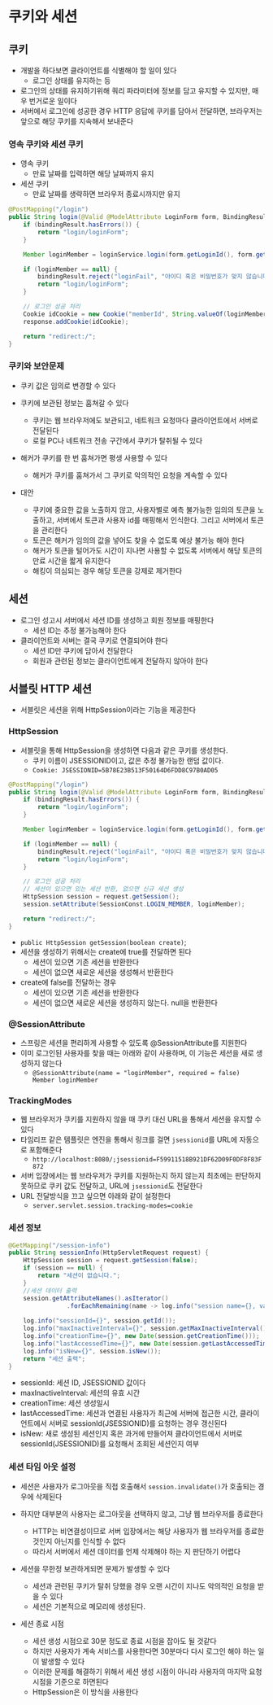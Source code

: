 # 쿠키와 세션
## 쿠키
- 개발을 하다보면 클라이언트를 식별해야 할 일이 있다
  - 로그인 상태를 유지하는 등
- 로그인의 상태를 유지하기위해 쿼리 파라미터에 정보를 담고 유지할 수 있지만, 매우 번거로운 일이다
- 서버에서 로그인에 성공한 경우 HTTP 응답에 쿠키를 담아서 전달하면, 브라우저는 앞으로 해당 쿠키를 지속해서 보내준다

### 영속 쿠키와 세션 쿠키
- 영속 쿠키
  - 만료 날짜를 입력하면 해당 날짜까지 유지
- 세션 쿠키
  - 만료 날짜를 생략하면 브라우저 종료시까지만 유지

```java
@PostMapping("/login")
public String login(@Valid @ModelAttribute LoginForm form, BindingResult bindingResult, HttpServletResponse response) {
    if (bindingResult.hasErrors()) {
        return "login/loginForm";
    }

    Member loginMember = loginService.login(form.getLoginId(), form.getPassword());

    if (loginMember == null) {
        bindingResult.reject("loginFail", "아이디 혹은 비밀번호가 맞지 않습니다");
        return "login/loginForm";
    }

    // 로그인 성공 처리
    Cookie idCookie = new Cookie("memberId", String.valueOf(loginMember.getId()));
    response.addCookie(idCookie);

    return "redirect:/";
}
```

### 쿠키와 보안문제
- 쿠키 값은 임의로 변경할 수 있다
- 쿠키에 보관된 정보는 훔쳐갈 수 있다
  - 쿠키는 웹 브라우저에도 보관되고, 네트워크 요청마다 클라이언트에서 서버로 전달된다
  - 로컬 PC나 네트워크 전송 구간에서 쿠키가 탈취될 수 있다
- 해커가 쿠키를 한 번 훔쳐가면 평생 사용할 수 있다
  - 해커가 쿠키를 훔쳐가서 그 쿠키로 악의적인 요청을 계속할 수 있다

- 대안
  - 쿠키에 중요한 값을 노출하지 않고, 사용자별로 예측 불가능한 임의의 토큰을 노출하고, 서버에서 토큰과 사용자 id를 매핑해서 인식한다. 그리고 서버에서 토큰을 관리한다
  - 토큰은 해커가 임의의 값을 넣어도 찾을 수 없도록 예상 불가능 해야 한다
  - 해커가 토큰을 털어가도 시간이 지나면 사용할 수 없도록 서버에서 해당 토큰의 만료 시간을 짧게 유지한다
  - 해킹이 의심되는 경우 해당 토큰을 강제로 제거한다

## 세션
- 로그인 성고시 서버에서 세션 ID를 생성하고 회원 정보를 매핑한다
  - 세션 ID는 추정 불가능해야 한다
- 클라이언트와 서버는 결국 쿠키로 연결되어야 한다
  - 세션 ID만 쿠키에 담아서 전달한다
  - 회원과 관련된 정보는 클라이언트에게 전달하지 않아야 한다

## 서블릿 HTTP 세션
- 서블릿은 세션을 위해 HttpSession이라는 기능을 제공한다

### HttpSession
- 서블릿을 통해 HttpSession을 생성하면 다음과 같은 쿠키를 생성한다.
  - 쿠키 이름이 JSESSIONID이고, 값은 추정 불가능한 랜덤 값이다.
  - `Cookie: JSESSIONID=5B78E23B513F50164D6FDD8C97B0AD05`

```java
@PostMapping("/login")
public String login(@Valid @ModelAttribute LoginForm form, BindingResult bindingResult, HttpServletResponse response) {
    if (bindingResult.hasErrors()) {
        return "login/loginForm";
    }

    Member loginMember = loginService.login(form.getLoginId(), form.getPassword());

    if (loginMember == null) {
        bindingResult.reject("loginFail", "아이디 혹은 비밀번호가 맞지 않습니다");
        return "login/loginForm";
    }

    // 로그인 성공 처리
    // 세션이 있으면 있는 세션 반환, 없으면 신규 세션 생성
    HttpSession session = request.getSession();
    session.setAttribute(SessionConst.LOGIN_MEMBER, loginMember);

    return "redirect:/";
}
```

- `public HttpSession getSession(boolean create)`;
- 세션을 생성하기 위해서는 create에 true를 전달하면 된다
  - 세션이 있으면 기존 세션을 반환한다
  - 세션이 없으면 새로운 세션을 생성해서 반환한다
- create에 false를 전달하는 경우
  - 세션이 있으면 기존 세션을 반환한다
  - 세션이 없으면 새로운 세션을 생성하지 않는다. null을 반환한다

### @SessionAttribute
- 스프링은 세션을 편리하게 사용할 수 있도록 @SessionAttribute를 지원한다
- 이미 로그인된 사용자를 찾을 때는 아래와 같이 사용하며, 이 기능은 세션을 새로 생성하지 않는다
  - `@SessionAttribute(name = "loginMember", required = false) Member loginMember`

### TrackingModes
- 웹 브라우저가 쿠키를 지원하지 않을 때 쿠키 대신 URL을 통해서 세션을 유지할 수 있다
- 타임리프 같은 템플릿은 엔진을 통해서 링크를 걸면 `jsessionid`를 URL에 자동으로 포함해준다
  - `http://localhost:8080/;jsessionid=F59911518B921DF62D09F0DF8F83F872`
- 서버 입장에서는 웹 브라우저가 쿠키를 지원하는지 하지 않는지 최초에는 판단하지 못하므로 쿠키 값도 전달하고, URL에 `jsessionid`도 전달한다
- URL 전달방식을 끄고 싶으면 아래와 같이 설정한다
  - `server.servlet.session.tracking-modes=cookie` 

### 세션 정보
```java
@GetMapping("/session-info")
public String sessionInfo(HttpServletRequest request) {
    HttpSession session = request.getSession(false);
    if (session == null) {
        return "세션이 없습니다."; 
    }
    //세션 데이터 출력 
    session.getAttributeNames().asIterator()
                .forEachRemaining(name -> log.info("session name={}, value={}", name, session.getAttribute(name)));
    
    log.info("sessionId={}", session.getId());
    log.info("maxInactiveInterval={}", session.getMaxInactiveInterval());
    log.info("creationTime={}", new Date(session.getCreationTime()));
    log.info("lastAccessedTime={}", new Date(session.getLastAccessedTime()));
    log.info("isNew={}", session.isNew());
    return "세션 출력"; 
}
```
- sessionId: 세션 ID, JSESSIONID 값이다
- maxInactiveInterval: 세션의 유효 시간
- creationTime: 세션 생성일시
- lastAccessedTime: 세션과 연결된 사용자가 최근에 서버에 접근한 시간, 클라이언트에서 서버로 sessionId(JSESSIONID)를 요청하는 경우 갱신된다
- isNew: 새로 생성된 세션인지 혹은 과거에 만들어져 클라이언트에서 서버로 sessionId(JSESSIONID)를 요청해서 조회된 세션인지 여부

### 세션 타임 아웃 설정
- 세션은 사용자가 로그아웃을 직접 호출해서 `session.invalidate()`가 호출되는 경우에 삭제된다
- 하지만 대부분의 사용자는 로그아웃을 선택하지 않고, 그냥 웹 브라우저를 종료한다
  - HTTP는 비연결성이므로 서버 입장에서는 해당 사용자가 웹 브라우저를 종료한 것인지 아닌지를 인식할 수 없다
  - 따라서 서버에서 세션 데이터를 언제 삭제해야 하는 지 판단하기 어렵다
- 세션을 무한정 보관하게되면 문제가 발생할 수 있다
  - 세션과 관련된 쿠키가 탈취 당했을 경우 오랜 시간이 지나도 악의적인 요청을 받을 수 있다
  - 세션은 기본적으로 메모리에 생성된다. 

- 세션 종료 시점
  - 세션 생성 시점으로 30분 정도로 종료 시점을 잡아도 될 것같다
  - 하지만 사용자가 계속 서비스를 사용한다면 30분마다 다시 로그인 해야 하는 일이 발생할 수 있다
  - 이러한 문제를 해결하기 위해서 세션 생성 시점이 아니라 사용자의 마지막 요청 시점을 기준으로 하면된다
  - HttpSession은 이 방식을 사용한다